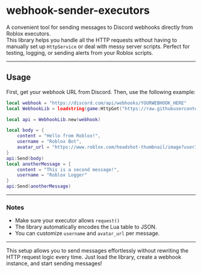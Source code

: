 # webhook-sender-executors
A convenient tool for sending messages to Discord webhooks directly from Roblox executors.  
This library helps you handle all the HTTP requests without having to manually set up `HttpService` or deal with messy server scripts. Perfect for testing, logging, or sending alerts from your Roblox scripts.

---

## Usage

First, get your webhook URL from Discord. Then, use the following example:

```lua
local webhook = "https://discord.com/api/webhooks/YOURWEBHOOK_HERE"
local WebhookLib = loadstring(game:HttpGet("https://raw.githubusercontent.com/turkishtutel/webhook-sender-executors/refs/heads/main/script.lua"))()

local api = WebhookLib.new(webhook)

local body = {
    content = "Hello from Roblox!",
    username = "Roblox Bot",
    avatar_url = "https://www.roblox.com/headshot-thumbnail/image?userId=1&width=420&height=420&format=png"
}
api:Send(body)
local anotherMessage = {
    content = "This is a second message!",
    username = "Roblox Logger"
}
api:Send(anotherMessage)
```

---

### Notes
- Make sure your executor allows ```request()```
- The library automatically encodes the Lua table to JSON.
- You can customize `username` and `avatar_url` per message.

---

This setup allows you to send messages effortlessly without rewriting the HTTP request logic every time. Just load the library, create a webhook instance, and start sending messages!
